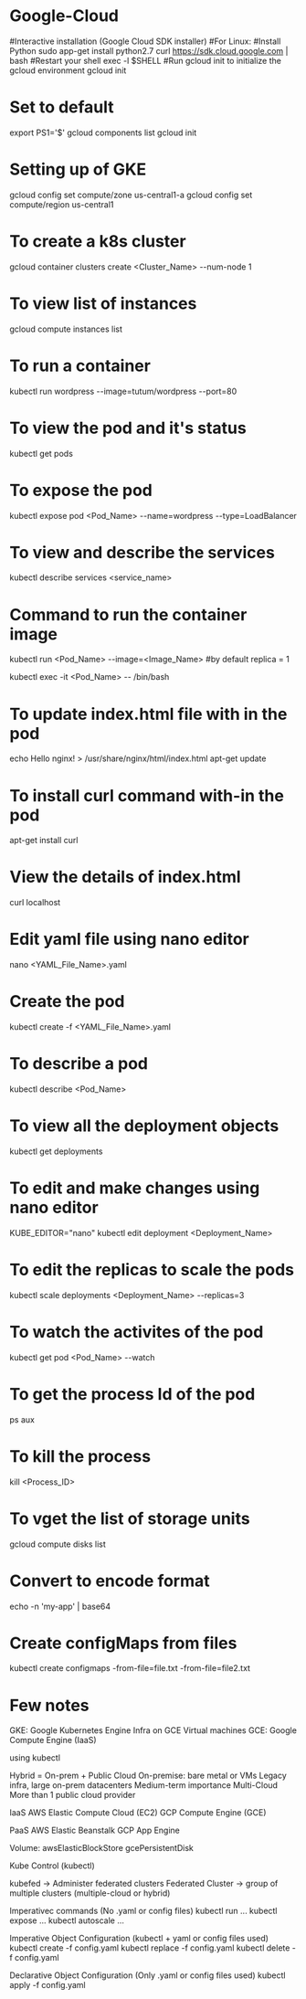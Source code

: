 # Google-Cloud

#Interactive installation (Google Cloud SDK installer)
#For Linux:
#Install Python
sudo app-get install python2.7
curl https://sdk.cloud.google.com | bash
#Restart your shell
exec -l $SHELL
#Run gcloud init to initialize the gcloud environment
gcloud init

# Set to default
export PS1='$'
gcloud components list
gcloud init

# Setting up of GKE
gcloud config set compute/zone us-central1-a
gcloud config set compute/region us-central1
# To create a k8s cluster
gcloud container clusters create <Cluster_Name> --num-node 1
# To view list of instances
gcloud compute instances list
# To run a container
kubectl run wordpress --image=tutum/wordpress --port=80
# To view the pod and it's status
kubectl get pods
# To expose the pod
kubectl expose pod <Pod_Name> --name=wordpress --type=LoadBalancer
# To view and describe the services
kubectl describe services <service_name>

# Command to run the container image
kubectl run <Pod_Name> --image=<Image_Name>
#by default replica = 1

kubectl exec -it <Pod_Name> -- /bin/bash
# To update index.html file with in the pod
echo Hello nginx! > /usr/share/nginx/html/index.html
apt-get update
# To install curl command with-in the pod
apt-get install curl
# View the details of index.html
curl localhost

# Edit yaml file using nano editor
nano <YAML_File_Name>.yaml
# Create the pod
kubectl create -f <YAML_File_Name>.yaml
# To describe a pod
kubectl describe <Pod_Name>
# To view all the deployment objects
kubectl get deployments
# To edit and make changes using nano editor
KUBE_EDITOR="nano" kubectl edit deployment <Deployment_Name>
# To edit the replicas to scale the pods
kubectl scale deployments <Deployment_Name> --replicas=3

# To watch the activites of the pod
kubectl get pod <Pod_Name> --watch
# To get the process Id of the pod
ps aux
# To kill the process
kill <Process_ID>
# To vget the list of storage units
gcloud compute disks list
# Convert to encode format
echo -n 'my-app' | base64
# Create configMaps from files
kubectl create configmaps <configMap Name> -from-file=file.txt -from-file=file2.txt

# Few notes
GKE: Google Kubernetes Engine
Infra on GCE Virtual machines
GCE: Google Compute Engine (IaaS)

using kubectl

Hybrid = On-prem + Public Cloud
	On-premise: bare metal or VMs
	Legacy infra, large on-prem datacenters
	Medium-term importance
Multi-Cloud
	More than 1 public cloud provider
	
IaaS
AWS Elastic Compute Cloud (EC2)
GCP Compute Engine (GCE)

PaaS
AWS Elastic Beanstalk
GCP App Engine

Volume:
awsElasticBlockStore
gcePersistentDisk

Kube Control (kubectl)

kubefed -> Administer federated clusters
Federated Cluster -> group of multiple clusters (multiple-cloud or hybrid)

Imperativec commands (No .yaml or config files)
kubectl run ...
kubectl expose ...
kubectl autoscale ...

Imperative Object Configuration (kubectl + yaml or config files used)
kubectl create -f config.yaml
kubectl replace -f config.yaml
kubectl delete -f config.yaml

Declarative Object Configuration (Only .yaml or config files used)
kubectl apply -f config.yaml


